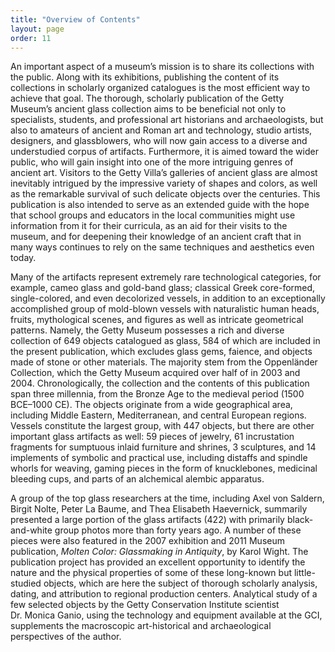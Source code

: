 ```yaml
---
title: "Overview of Contents"
layout: page
order: 11
---
```


An important aspect of a museum’s mission is to share its collections with the public. Along with its exhibitions, publishing the content of its collections in scholarly organized catalogues is the most efficient way to achieve that goal. The thorough, scholarly publication of the Getty Museum’s ancient glass collection aims to be beneficial not only to specialists, students, and professional art historians and archaeologists, but also to amateurs of ancient and Roman art and technology, studio artists, designers, and glassblowers, who will now gain access to a diverse and understudied corpus of artifacts. Furthermore, it is aimed toward the wider public, who will gain insight into one of the more intriguing genres of ancient art. Visitors to the Getty Villa’s galleries of ancient glass are almost inevitably intrigued by the impressive variety of shapes and colors, as well as the remarkable survival of such delicate objects over the centuries. This publication is also intended to serve as an extended guide with the hope that school groups and educators in the local communities might use information from it for their curricula, as an aid for their visits to the museum, and for deepening their knowledge of an ancient craft that in many ways continues to rely on the same techniques and aesthetics even today.

Many of the artifacts represent extremely rare technological categories, for example, cameo glass and gold-band glass; classical Greek core-formed, single-colored, and even decolorized vessels, in addition to an exceptionally accomplished group of mold-blown vessels with naturalistic human heads, fruits, mythological scenes, and figures as well as intricate geometrical patterns. Namely, the Getty Museum possesses a rich and diverse collection of 649 objects catalogued as glass, 584 of which are included in the present publication, which excludes glass gems, faience, and objects made of stone or other materials. The majority stem from the Oppenländer Collection, which the Getty Museum acquired over half of in 2003 and 2004. Chronologically, the collection and the contents of this publication span three millennia, from the Bronze Age to the medieval period (1500 BCE–1000 CE). The objects originate from a wide geographical area, including Middle Eastern, Mediterranean, and central European regions. Vessels constitute the largest group, with 447 objects, but there are other important glass artifacts as well: 59 pieces of jewelry, 61 incrustation fragments for sumptuous inlaid furniture and shrines, 3 sculptures, and 14 implements of symbolic and practical use, including distaffs and spindle whorls for weaving, gaming pieces in the form of knucklebones, medicinal bleeding cups, and parts of an alchemical alembic apparatus.

A group of the top glass researchers at the time, including Axel von Saldern, Birgit Nolte, Peter La Baume, and Thea Elisabeth Haevernick, summarily presented a large portion of the glass artifacts (422) with primarily black-and-white group photos more than forty years ago. A number of these pieces were also featured in the 2007 exhibition and 2011 Museum publication, *Molten Color: Glassmaking in Antiquity*, by Karol Wight. The publication project has provided an excellent opportunity to identify the nature and the physical properties of some of these long-known but little-studied objects, which are here the subject of thorough scholarly analysis, dating, and attribution to regional production centers. Analytical study of a few selected objects by the Getty Conservation Institute scientist Dr. Monica Ganio, using the technology and equipment available at the GCI, supplements the macroscopic art-historical and archaeological perspectives of the author.
